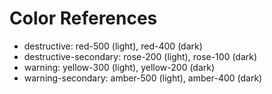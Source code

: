 #  Color References

- destructive: red-500 (light), red-400 (dark)
- destructive-secondary: rose-200 (light), rose-100 (dark)
- warning: yellow-300 (light), yellow-200 (dark)
- warning-secondary: amber-500 (light), amber-400 (dark)
